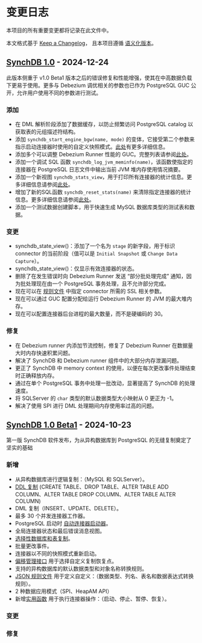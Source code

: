 # 变更日志
本项目的所有重要变更都将记录在此文件中。

本文格式基于 [Keep a Changelog](http://keepachangelog.com/)，
且本项目遵循 [语义化版本](http://semver.org/)。


## **[SynchDB 1.0](https://github.com/Hornetlabs/synchdb/releases/tag/v1.0) - 2024-12-24**

此版本侧重于 v1.0 Beta1 版本之后的错误修复和性能增强，使其在中高数据负载下更易于使用。更多与 Debezium 调优相关的参数也已作为 PostgreSQL GUC 公开，允许用户使用不同的参数进行测试。

### **添加**

* 在 DML 解析阶段添加了数据缓存，以防止频繁访问 PostgreSQL catalog 以获取表的元组描述符结构。
* 添加 `synchdb_start_engine_bgw(name, mode)` 的变体，它接受第二个参数来指示启动连接器时使用的自定义快照模式。[此处](../user-guide/utility_functions)有更多详细信息。
* 添加多个可以调整 Debezium Runner 性能的 GUC。完整列表请参阅[此处](../user-guide/configuration.md)。
* 添加一个调试 SQL 函数 `synchdb_log_jvm_meminfo(name)`，该函数使指定的连接器在 PostgreSQL 日志文件中输出当前 JVM 堆内存使用情况摘要。
* 添加一个新视图 `synchdb_stats_view`，用于打印所有连接器的统计信息。更多详细信息请参阅[此处](../user-guide/utility_functions)。
* 增加了新的SQL函数 `synchdb_reset_stats(name)` 来清除指定连接器的统计信息。更多详细信息请参阅[此处](../user-guide/utility_functions)。
* 添加一个测试数据创建脚本，用于快速生成 MySQL 数据库类型的测试表和数据。

### **变更**

* synchdb_state_view()：添加了一个名为 `stage` 的新字段，用于标识 connector 的当前阶段（值可以是 `Initial Snapshot` 或 `Change Data Capture`）。
* synchdb_state_view()：仅显示有效连接器的状态。
* 删除了在发生错误时向 Debezium Runner 发送 “部分批处理完成” 通知，因为批处理现在由一个 PostgreSQL 事务处理，且不允许部分完成。
* 现在可以在 [规则文件](../user-guide/transform_rule_file) 中指定 connector 所需的 SSL 相关参数。
* 现在可以通过 GUC 配置分配给运行 Debezium Runner 的 JVM 的最大堆内存。
* 现在可以配置连接器后台进程的最大数量，而不是硬编码的 30。

### **修复**

* 在 Debezium runner 内添加节流控制，修复了 Debezium Runner 在数据量大时内存快速积累问题。
* 解决了 SynchDB 和 Debezium runner 组件中的大部分内存泄漏问题。
* 更正了 SynchDB 中 memory context 的使用，以便在每次更改事件处理结束时正确释放内存。
* 通过在单个 PostgreSQL 事务中处理一批改动，显著提高了 SynchDB 的处理速度。
* 将 SQLServer 的 `char` 类型的默认数据类型大小映射从 0 更正为 -1。
* 解决了使用 SPI 进行 DML 处理期间内存使用率过高的问题。

## [SynchDB 1.0 Beta1](https://github.com/Hornetlabs/synchdb/releases/tag/v1.0_beta1) - 2024-10-23

第一版 SynchDB 软件发布，为从异构数据库到 PostgreSQL 的无缝复制奠定了坚实的基础

### **新增**

* 从异构数据库进行逻辑复制：（MySQL 和 SQLServer）。
* [DDL 复制](../user-guide/ddl_replication) (CREATE TABLE、DROP TABLE、ALTER TABLE ADD COLUMN、ALTER TABLE DROP COLUMN、ALTER TABLE ALTER COLUMN)
* DML 复制（INSERT、UPDATE、DELETE）。
* 最多 30 个并发连接器工作器。
* PostgreSQL 启动时 [自动连接器启动器](../user-guide/connector_auto_launcher)。
* 全局连接器状态和最后错误消息视图。
* [选择性数据库和表复制](../user-guide/selective_table_sync)。
* 批量更改事件。
* 连接器以不同的快照模式重新启动。
* [偏移管理接口](../user-guide/set_offset) 用于选择自定义复制恢复点。
* 支持的异构数据库的默认数据类型和对象名称转换规则。
* [JSON 规则文件](../user-guide/transform_rule_file) 用于定义自定义：（数据类型、列名、表名和数据表达式转换规则）。
* 2 种数据应用模式（SPI、HeapAM API）
* 新增[实用函数](../user-guide/utility_functions) 用于执行连接器操作：（启动、停止、暂停、恢复）。

### **变更**

### **修复**